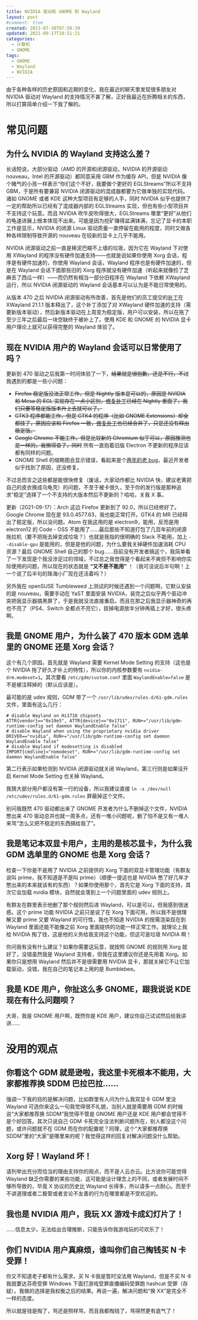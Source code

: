 ```yaml
---
title: NVIDIA 驱动和 GNOME 和 Wayland
layout: post
#comment: true
created: 2021-07-30T07:50:39
updated: 2021-09-17T18:51:21
categories:
  - 计算机
  - GNOME
tags:
  - GNOME
  - Wayland
  - NVIDIA
---
```

由于各种各样的历史原因和近期的变化，我在最近的聊天里发现很多朋友对 NVIDIA 驱动对 Wayland 的支持情况不甚了解，正好我最近在折腾相关的东西，所以打算简单介绍一下我了解的。

<!--more-->

# 常见问题

## 为什么 NVIDIA 的 Wayland 支持这么差？

长话短说，大部分驱动（AMD 的开源和闭源驱动，NVIDIA 的开源驱动 nouveau，Intel 的开源驱动）都同意采用 GBM 作为缓存 API，但是 NVIDIA 像个赌气的小孩一样表示“你们这个不好，我要做个更好的 EGLStreams”所以不支持 GBM，于是所有要兼容 NVIDIA 闭源驱动的混成器都要为它做单独的实现代码。诸如 GNOME 或者 KDE 这种大型项目有足够的人手，同时 NVIDIA 似乎也提供了一定的帮助所以已经有了混成器内部的 EGLStreams 实现，但也有些小型项目并不支持这个玩意。而且 NVIDIA 吹牛皮吹得很大，EGLStreams 哪里“更好”从他们的龟速进展上根本体现不出来。可能是因为挖矿赚得盆满钵满，忘记了显卡的本职工作是显示，NVIDIA 的闭源 Linux 驱动质量一直停留在能用的程度，同时又做各种各样限制导致开源的 nouveau 在较新的显卡上几乎不能用。

NVIDIA 闭源驱动之前一直是稀泥巴糊不上墙的垃圾，因为它在 Wayland 下对使用 XWayland 的程序没有硬件加速支持——也就是说如果你使用 Xorg 会话，程序是有硬件加速的，你使用 Wayland 会话，Wayland 程序也是有硬件加速的，但是在 Wayland 会话下面那些旧的 Xorg 程序就没有硬件加速（听起来就像捡了芝麻丢了西瓜一样）——而仍然有相当一部分旧程序在 Wayland 下依赖 XWayland 运行，所以 NVIDIA 闭源驱动的 Wayland 会话基本可以认为是不能日常使用的。

从版本 470 之后 NVIDIA 闭源驱动有所改善，首先是他们的员工提交的[补丁](https://gitlab.freedesktop.org/xorg/xserver/-/merge_requests/587/diffs)在 XWayland 21.1.1 版本释出了，这个补丁添加了对 XWayland 硬件加速的支持（需要新版本驱动），然后新版本驱动在上周变为稳定版，用户可以安装，所以在拖了至少三年之后最后一块空缺终于被补上了。使用 KDE 和 GNOME 的 NVIDIA 显卡用户理论上就可以获得完整的 Wayland 体验了。

## 现在 NVIDIA 用户的 Wayland 会话可以日常使用了吗？

更新到 470 驱动之后我第一时间体验了一下，~~结果就是很抱歉，还是不行，不过~~ 我遇到的都是一些小问题：

- ~~Firefox 稳定版没法正常工作，但是 Nightly 版本是可以的，原因是 NVIDIA 和 Mesa 的 EGL 实现存在一点小区别，[修复补丁](https://hg.mozilla.org/mozilla-central/rev/c2191ee9cb65)已经在 Nightly 里面了，我们只要等稳定版版本升上去就可以了。~~
- ~~GTK3 程序都能工作，但是 GTK4 的程序（比如 GNOME Extensions）却全都挂了，原因应该和 Firefox 一致，[修复补丁](https://gitlab.gnome.org/GNOME/gtk/-/merge_requests/3726)也已经合并了，只是还没有释出稳定版。~~
- ~~Google Chrome 不能工作，但是比较新的 Chromium 似乎可以，原因推测也是一样的，我懒得查了，同时~~ 所有一直抱着旧版 Electron 不更新的程序应该都有同样的问题。
- GNOME Shell 的缩略图会显示错误，看起来是个[两年的老 bug](https://gitlab.gnome.org/GNOME/mutter/-/issues/528)，最近开发者似乎找到了原因，还没修复。

不过总而言之这些都是能很快修复（废话，大家动作都比 NVIDIA 快，建议老黄把自己的皮衣换成乌龟壳）的问题，不至于被卡很久，至于你的发行版是那种追求“稳定”选择了一个不支持的大版本然后不更新的？哈哈，关我 X 事。

更新（2021-09-17）：Arch 这边 Firefox 更新到了 92.0，所以已经修好了。Google Chrome 现在是 93.0.4577.63，我也能正常打开。GTK4 的 MR 已经释出了稳定版，所以没问题。Atom 在我这用的是 electron9，能用，反而是用 electron12 的 Code - OSS 不能用了……最后那些不知道打包了几百年前的闭源拖拉机（要不把拖去掉变成垃圾？）也就是我指的很明确的 Slack 不能用，加上 `--disable-gpu` 是能用的，但是是他的问题，为什么要我关掉硬件加速消耗 CPU 资源？最后 GNOME Shell 自己的那个 bug……目前没有开发者搞这个，我简单看了一下发现是个我没涉足过的领域，不过总之我觉得是个看起来不爽但不影响你实际使用的问题，所以现在的状态就是 **“又不是不能用”** ！（我可没说后半句啊！上一个说了后半句的珠海小厂现在还活着吗？）

另外我在 openSUSE Tumbleweed 上测试的时候还遇到一个问题啊，它默认安装的是 nouveau，需要手动在 YaST 里面安装 NVIDIA，装完之后似乎两个驱动冲突把我显示器搞黑屏了，于是我就没法直接重启。而且在那之后我显示器神奇的再也不亮了（PS4、Switch 全都点不亮它），拔掉电源放半分钟再插上才好，很头疼啊。

## 我是 GNOME 用户，为什么装了 470 版本 GDM 选单里的 GNOME 还是 Xorg 会话？

这个有几个原因，首先就是 Wayland 需要 Kernel Mode Setting 的支持（这也是个 NVIDIA 拖了好久才补上的特性），所以你的内核参数要有 `nvidia-drm.modeset=1`。其次要看 `/etc/gdm/custom.conf` 里面 `WaylandEnable=false` 是不是被注释掉的（默认应该是）。

最可能的是 udev 规则，GDM 带了一个 `/usr/lib/udev/rules.d/61-gdm.rules` 文件，里面有这么几行：

```
# disable Wayland on Hi1710 chipsets
ATTR{vendor}=="0x19e5", ATTR{device}=="0x1711", RUN+="/usr/lib/gdm-runtime-config set daemon WaylandEnable false"
# disable Wayland when using the proprietary nvidia driver
DRIVER=="nvidia", RUN+="/usr/lib/gdm-runtime-config set daemon WaylandEnable false"
# disable Wayland if modesetting is disabled
IMPORT{cmdline}="nomodeset", RUN+="/usr/lib/gdm-runtime-config set daemon WaylandEnable false"
```

第二行表示如果检测到 NVIDIA 闭源驱动就关闭 Wayland，第三行则是如果没开启 Kernel Mode Setting 也关掉 Wayland。

我猜大部分用户都没有第一行的设备，所以我建议直接 `ln -s /dev/null /etc/udev/rules.d/61-gdm.rules` 屏蔽掉这个文件。

别问我既然 470 驱动都出来了 GNOME 开发者为什么不删掉这个文件，NVIDIA 憋出来 470 驱动总共也就一周多点，还有一堆小问题呢，删了怕不是又有一堆人来骂“怎么又把不稳定的东西搞给我了”。

## 我是笔记本双显卡用户，主用的是核芯显卡，为什么我 GDM 选单里的 GNOME 也是 Xorg 会话？

检查一下你是不是用了 NVIDIA 之前提供的 Xorg 下面的双显卡管理功能（有群友说叫 prime，我不知道是不是叫 prime）（顺便一提这也是 NVIDIA 憋了好几年才憋出来的本来就该有的东西）？如果你使用那个，首先它是 Xorg 下面的支持，其次它会加载 nvidia 模块，自然就会落到上一个问题里面的 udev 规则上。

有群友在群里表示他删了那个规则然后进 Wayland，可以是可以，但我感到很迷惑。这个 prime 功能 NVIDIA 之前只是说了在 Xorg 下面可用，所以我不是很理解又要 prime 又要 Wayland 的可行性，我也不知道 NVIDIA 的按需渲染现在到 Wayland 里面还能不能像之前 Xorg 里面提供的功能一样正常工作。就理论上我给 NVIDIA 掏了钱，这是他的义务给我支持这个功能，但这可是垃圾 NVIDIA 啊！

你问我有没有什么建议？如果你需要这玩意，就按照 GNOME 的规则用 Xorg 就好了，没错虽然我是 Wayland 支持者，但我在这里建议你还是先用着 Xorg。如果你只是想用 Wayland 然后并不是很需要用 NVIDIA 显卡，那就关掉它不让它加载驱动，没错，我在自己的笔记本上用的是 Bumblebee。

## 我是 KDE 用户，你扯这么多 GNOME，跟我说说 KDE 现在有什么问题呗？

大哥，我是 GNOME 用户啊，既然你是 KDE 用户，建议你自己试试然后给我讲讲……

# 没用的观点

## 你看这个 GDM 就是逊啦，我这里卡死根本不能用，大家都推荐换 SDDM 巴拉巴拉……

强调一下我的目的是解决问题，比如群里有人问为什么我双显卡 GDM 里没 Wayland 可选你来这么一句我觉得很不礼貌，当别人就是需要用 GDM 的时候说“大家都推荐换 SDDM”我觉得不管是 GNOME 用户还是 KDE 用户都会觉得不是个好回答。其次只说自己 GDM 卡死完全没法判断问题所在，别人都没这个问题，或许问题就不在 GDM 而在你的配置呢？同理，这个“大家都推荐换 SDDM”里的“大家”是哪里来的呢？我觉得这样的回复对解决问题没什么帮助。

## Xorg 好！Wayland 坏！

请列举出充分而恰当的理由支持你的观点，而不是人云亦云。比方说你可能觉得 Wayland 缺乏你需要的某些功能，这可能是设计理念上的不同，或者发展时间不够所导致的，毕竟 X 协议的历史比 Wayland 长得多，所以请多一点耐心。而至于不讲道理或者二极管或者言论不友善的行为在哪里都是不受欢迎的。

## 我也是 NVIDIA 用户，我玩 XX 游戏卡成幻灯片了！

……信息太少，无法给出合理推断，只能告诉你我游戏玩的可欢乐了！

## 你们 NVIDIA 用户真麻烦，谁叫你们自己掏钱买 N 卡受罪！

你又不知道老子都有什么需求，买 N 卡我是暂时没法用 Wayland，但是不买 N 卡我就要达芬奇受罪 Windows 下面打游戏受罪直播编码受罪跑 hashcat 受罪（存疑）。我做的选择是我权衡之后的结果。再说一遍，解决问题和“换 XX”是完全不一样的态度。

所以就是钱是掏了，骂还是照样骂，而且我都掏钱了，骂得然更有底气了！


